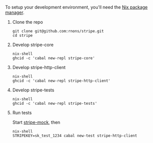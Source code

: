 To setup your development environment, you'll need the [Nix package manager](https://nixos.org/nix/).

1. Clone the repo
   ```
   git clone git@github.com:rnons/stripe.git
   cd stripe
   ```
2. Develop stripe-core
   ```
   nix-shell
   ghcid -c 'cabal new-repl stripe-core'
   ```
3. Develop stripe-http-client
   ```
   nix-shell
   ghcid -c 'cabal new-repl stripe-http-client'
   ```
4. Develop stripe-tests
   ```
   nix-shell
   ghcid -c 'cabal new-repl stripe-tests'
   ```
5. Run tests

   Start [stripe-mock](https://github.com/stripe/stripe-mock), then
   ```
   nix-shell
   STRIPEKEY=sk_test_1234 cabal new-test stripe-http-client
   ```
